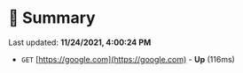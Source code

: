 # 📖 Summary
Last updated: **11/24/2021, 4:00:24 PM**

- `GET` [https://google.com](https://google.com) - **Up** (116ms)
